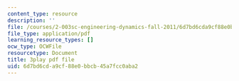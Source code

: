 ```yaml
---
content_type: resource
description: ''
file: /courses/2-003sc-engineering-dynamics-fall-2011/6d7bd6cda9cf88e0bbcb45a7fcc0aba2_mB_rrEN_Ltc.pdf
file_type: application/pdf
learning_resource_types: []
ocw_type: OCWFile
resourcetype: Document
title: 3play pdf file
uid: 6d7bd6cd-a9cf-88e0-bbcb-45a7fcc0aba2
---
```

